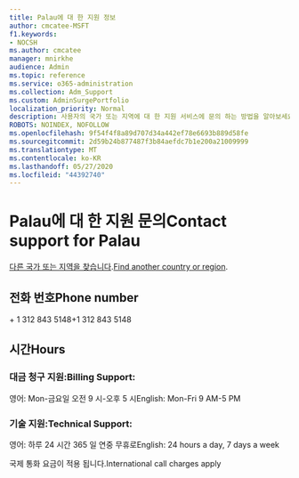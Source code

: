 ```yaml
---
title: Palau에 대 한 지원 정보
author: cmcatee-MSFT
f1.keywords:
- NOCSH
ms.author: cmcatee
manager: mnirkhe
audience: Admin
ms.topic: reference
ms.service: o365-administration
ms.collection: Adm_Support
ms.custom: AdminSurgePortfolio
localization_priority: Normal
description: 사용자의 국가 또는 지역에 대 한 지원 서비스에 문의 하는 방법을 알아보세요.
ROBOTS: NOINDEX, NOFOLLOW
ms.openlocfilehash: 9f54f4f8a89d707d34a442ef78e6693b889d58fe
ms.sourcegitcommit: 2d59b24b877487f3b84aefdc7b1e200a21009999
ms.translationtype: MT
ms.contentlocale: ko-KR
ms.lasthandoff: 05/27/2020
ms.locfileid: "44392740"
---
```

# <a name="contact-support-for-palau"></a><span data-ttu-id="54b49-103">Palau에 대 한 지원 문의</span><span class="sxs-lookup"><span data-stu-id="54b49-103">Contact support for Palau</span></span>

<span data-ttu-id="54b49-104">[다른 국가 또는 지역을 찾습니다](../contact-support-for-business-products.md).</span><span class="sxs-lookup"><span data-stu-id="54b49-104">[Find another country or region](../contact-support-for-business-products.md).</span></span>

## <a name="phone-number"></a><span data-ttu-id="54b49-105">전화 번호</span><span class="sxs-lookup"><span data-stu-id="54b49-105">Phone number</span></span>
<span data-ttu-id="54b49-106">+ 1 312 843 5148</span><span class="sxs-lookup"><span data-stu-id="54b49-106">+1 312 843 5148</span></span>

## <a name="hours"></a><span data-ttu-id="54b49-107">시간</span><span class="sxs-lookup"><span data-stu-id="54b49-107">Hours</span></span>
### <a name="billing-support"></a><span data-ttu-id="54b49-108">대금 청구 지원:</span><span class="sxs-lookup"><span data-stu-id="54b49-108">Billing Support:</span></span>

<span data-ttu-id="54b49-109">영어: Mon-금요일 오전 9 시-오후 5 시</span><span class="sxs-lookup"><span data-stu-id="54b49-109">English: Mon-Fri 9 AM-5 PM</span></span>

### <a name="technical-support"></a><span data-ttu-id="54b49-110">기술 지원:</span><span class="sxs-lookup"><span data-stu-id="54b49-110">Technical Support:</span></span>

<span data-ttu-id="54b49-111">영어: 하루 24 시간 365 일 연중 무휴로</span><span class="sxs-lookup"><span data-stu-id="54b49-111">English: 24 hours a day, 7 days a week</span></span>

<span data-ttu-id="54b49-112">국제 통화 요금이 적용 됩니다.</span><span class="sxs-lookup"><span data-stu-id="54b49-112">International call charges apply</span></span>
